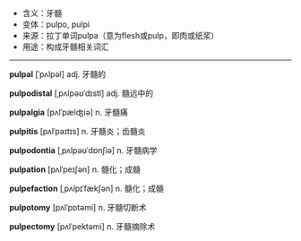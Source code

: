 - <span class="definition">含义：牙髓</span>
- <span class="definition">变体：pulpo, pulpi</span>
- <span class="definition">来源：拉丁单词pulpa（意为flesh或pulp，即肉或纸浆）</span>
- <span class="definition">用途：构成牙髓相关词汇</span>

---

<span class="vocabulary">**pulpal**</span> [ˈpʌlpəl] adj. 牙髓的

<span class="vocabulary">**pulpodistal**</span> [ˌpʌlpəʊˈdɪstl] adj. 髓远中的

<span class="vocabulary">**pulpalgia**</span> [pʌlˈpælʤiə] n. 牙髓痛

<span class="vocabulary">**pulpitis**</span> [pʌlˈpaɪtɪs] n. 牙髓炎；齿髓炎

<span class="vocabulary">**pulpodontia**</span> [ˌpʌlpəʊˈdɒnʃiə] n. 牙髓病学

<span class="vocabulary">**pulpation**</span> [pʌlˈpeɪʃən] n. 髓化；成髓

<span class="vocabulary">**pulpefaction**</span> [ˌpʌlpɪˈfækʃən] n. 髓化；成髓

<span class="vocabulary">**pulpotomy**</span> [pʌlˈpɒtəmi] n. 牙髓切断术

<span class="vocabulary">**pulpectomy**</span> [pʌlˈpektəmi] n. 牙髓摘除术

